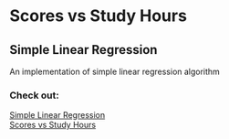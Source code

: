 # Scores vs Study Hours
## Simple Linear Regression

An implementation of simple linear regression algorithm

### Check out:
[Simple Linear Regression](https://dockship.io/articles/6054e48c17f4d4471a170308/introduction-to-linear-regression) <br>
[Scores vs Study Hours](https://dockship.io/articles/6056b8ae17f4d4471a1703cf/simple-linear-regression)

